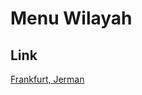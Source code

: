 # Menu Wilayah

## Link

[Frankfurt, Jerman](https://github.com/gigit-pemilu/pemilu-2024-99-luar-negeri/tree/main/pilpres/hitung-suara/sub/99-luar-negeri/sub/41-frankfurt-jerman/sub/01-frankfurt-jerman)

